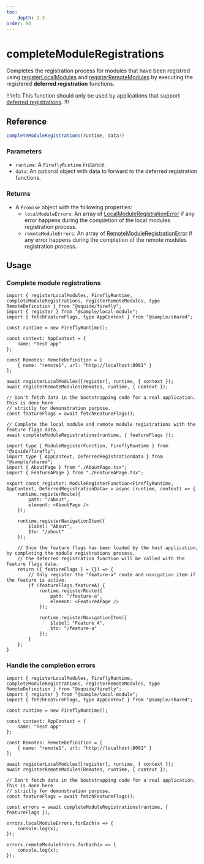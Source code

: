 ```yaml
---
toc:
    depth: 2-3
order: 80
---
```


# completeModuleRegistrations

Completes the registration process for modules that have been registred using [registerLocalModules](./registerLocalModules.md) and [registerRemoteModules](./registerRemoteModules.md) by executing the registered **deferred registration** functions.

!!!info
This function should only be used by applications that support [deferred registrations](./registerLocalModules.md#defer-the-registration-of-routes-or-navigation-items).
!!!

## Reference

```ts
completeModuleRegistrations(runtime, data?)
```

### Parameters

- `runtime`: A `FireflyRuntime` instance.
- `data`: An optional object with data to forward to the deferred registration functions.

### Returns

- A `Promise` object with the following properties:
    - `localModuleErrors`: An array of [LocalModuleRegistrationError](./completeLocalModuleRegistrations.md#returns) if any error happens during the completion of the local modules registration process.
    - `remoteModuleErrors`: An array of [RemoteModuleRegistrationError](./completeRemoteModuleRegistrations.md#returns) if any error happens during the completion of the remote modules registration process.

## Usage

### Complete module registrations

```tsx !#15-16,23 host/src/bootstrap.tsx
import { registerLocalModules, FireflyRuntime, completeModuleRegistrations, registerRemoteModules, type RemoteDefinition } from "@squide/firefly";
import { register } from "@sample/local-module";
import { fetchFeatureFlags, type AppContext } from "@sample/shared";

const runtime = new FireflyRuntime();

const context: AppContext = {
    name: "Test app"
};

const Remotes: RemoteDefinition = [
    { name: "remote1", url: "http://localhost:8081" }
];

await registerLocalModules([register], runtime, { context });
await registerRemoteModules(Remotes, runtime, { context });

// Don't fetch data in the bootstrapping code for a real application. This is done here
// strictly for demonstration purpose.
const featureFlags = await fetchFeatureFlags();

// Complete the local module and remote module registrations with the feature flags data.
await completeModuleRegistrations(runtime, { featureFlags });
```

```tsx !#19-32 remote-module/src/register.tsx
import type { ModuleRegisterFunction, FireflyRuntime } from "@squide/firefly";
import type { AppContext, DeferredRegistrationData } from "@sample/shared";
import { AboutPage } from "./AboutPage.tsx";
import { FeatureAPage } from "./FeatureAPage.tsx";

export const register: ModuleRegisterFunction<FireflyRuntime, AppContext, DeferredRegistrationData> = async (runtime, context) => {
    runtime.registerRoute({
        path: "/about",
        element: <AboutPage />
    });

    runtime.registerNavigationItem({
        $label: "About",
        $to: "/about"
    });

    // Once the feature flags has been loaded by the host application, by completing the module registrations process,
    // the deferred registration function will be called with the feature flags data.
    return ({ featureFlags } = {}) => {
        // Only register the "feature-a" route and navigation item if the feature is active.
        if (featureFlags.featureA) {
            runtime.registerRoute({
                path: "/feature-a",
                element: <FeatureAPage />
            });

            runtime.registerNavigationItem({
                $label: "Feature A",
                $to: "/feature-a"
            });
        }
    };
}
```

### Handle the completion errors

```tsx !#22-30 host/src/bootstrap.tsx
import { registerLocalModules, FireflyRuntime, completeModuleRegistrations, registerRemoteModules, type RemoteDefinition } from "@squide/firefly";
import { register } from "@sample/local-module";
import { fetchFeatureFlags, type AppContext } from "@sample/shared";

const runtime = new FireflyRuntime();

const context: AppContext = {
    name: "Test app"
};

const Remotes: RemoteDefinition = [
    { name: "remote1", url: "http://localhost:8081" }
];

await registerLocalModules([register], runtime, { context });
await registerRemoteModules(Remotes, runtime, { context });

// Don't fetch data in the bootstrapping code for a real application. This is done here
// strictly for demonstration purpose.
const featureFlags = await fetchFeatureFlags();

const errors = await completeModuleRegistrations(runtime, { featureFlags });

errors.localModuleErrors.forEach(x => {
    console.log(x);
});

errors.remoteModuleErrors.forEach(x => {
    console.log(x);
});
```
